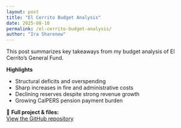 ```yaml
---
layout: post
title: "El Cerrito Budget Analysis"
date: 2025-08-10
permalink: /el-cerrito-budget-analysis/
author: "Ira Sharenow"
---
```


This post summarizes key takeaways from my budget analysis of El Cerrito’s General Fund.

**Highlights**
- Structural deficits and overspending
- Sharp increases in fire and administrative costs
- Declining reserves despite strong revenue growth
- Growing CalPERS pension payment burden

📂 **Full project & files:**  
[View the GitHub repository](https://github.com/IraSharenow100/el-cerrito-budget-project)
